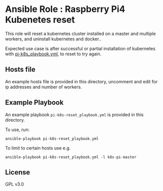 Ansible Role : Raspberry Pi4 Kubenetes reset
=========

This role will reset a kubernetes cluster installed on a master and multiple
workers, and uninstall kubernetes and docker..

Expected use case is after successful or partial installation of kubernetes 
with [pi-k8s_playbook.yml](https://github.com/Kolossi/ansible-role-pi-k8s), to
reset to try again.

Hosts file
----------

An example hosts file is provided in this directory, uncomment and edit for
ip addresses and number of workers.

Example Playbook
----------------

An example playbook `pi-k8s-reset_playbook.yml` is provided in this directory.

To use, run:
```
ansible-playbook pi-k8s-reset_playbook.yml
```

To limit to certain hosts use e.g.
```
ansible-playbook pi-k8s-reset_playbook.yml -l k8s-pi-master
```

License
-------

GPL v3.0

